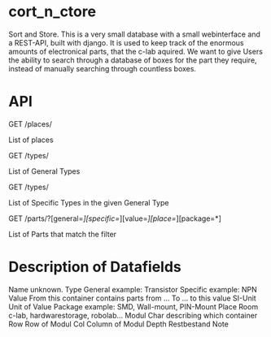cort_n_ctore
============

Sort and Store. This is a very small database with a small webinterface and a REST-API, built with django. It is used to keep track of the enormous amounts of electronical parts, that the c-lab aquired. We want to give Users the ability to search through a database of boxes for the part they require, instead of manually searching through countless boxes.








API
===

GET /places/

  List of places

GET /types/

  List of General Types

GET /types/<GENERAL>

  List of Specific Types in the given General Type

GET /parts/?[general=*][specific=*][value=*][place=*][package=*]

  List of Parts that match the filter


Description of Datafields
===

  Name		unknown.
  Type
     General	example: Transistor
     Specific	example: NPN
  Value
     From		this container contains parts from ...
     To		... to this value
     SI-Unit	Unit of Value 
  Package		example: SMD, Wall-mount, PIN-Mount
  Place	
     Room		c-lab, hardwarestorage, robolab...
     Modul	Char describing which container
     Row		Row of Modul
     Col		Column of Modul
  Depth
  Restbestand
  Note

